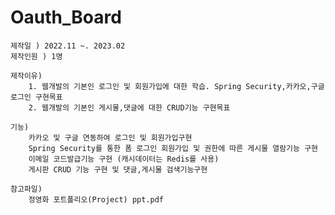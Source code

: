 # Oauth_Board



	제작일 ) 2022.11 ~. 2023.02
	제작인원 ) 1명

	제작이유)
		1. 웹개발의 기본인 로그인 및 회원가입에 대한 학습. Spring Security,카카오,구글로그인 구현목표
		2. 웹개발의 기본인 게시물,댓글에 대한 CRUD기능 구현목표

	기능)
		카카오 및 구글 연동하여 로그인 및 회원가입구현
		Spring Security를 통한 폼 로그인 회원가입 및 권한에 따른 게시물 열람기능 구현
		이메일 코드발급기능 구현 (캐시데이터는 Redis를 사용)
		게시판 CRUD 기능 구현 및 댓글,게시물 검색기능구현
	
	참고파일)
		정영화 포트폴리오(Project) ppt.pdf
